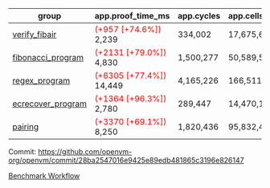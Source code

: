 | group | app.proof_time_ms | app.cycles | app.cells_used | leaf.proof_time_ms | leaf.cycles | leaf.cells_used |
| -- | -- | -- | -- | -- | -- | -- |
| [verify_fibair](https://github.com/openvm-org/openvm/blob/benchmark-results/benchmarks-pr/1565/verify_fibair-28ba2547016e9425e89edb481865c3196e826147.md) |<span style='color: red'>(+957 [+74.6%])</span> 2,239 |  334,002 |  17,675,618 |- | - | - |
| [fibonacci_program](https://github.com/openvm-org/openvm/blob/benchmark-results/benchmarks-pr/1565/fibonacci-28ba2547016e9425e89edb481865c3196e826147.md) |<span style='color: red'>(+2131 [+79.0%])</span> 4,830 |  1,500,277 |  50,589,503 |- | - | - |
| [regex_program](https://github.com/openvm-org/openvm/blob/benchmark-results/benchmarks-pr/1565/regex-28ba2547016e9425e89edb481865c3196e826147.md) |<span style='color: red'>(+6305 [+77.4%])</span> 14,449 |  4,165,226 |  166,511,152 |- | - | - |
| [ecrecover_program](https://github.com/openvm-org/openvm/blob/benchmark-results/benchmarks-pr/1565/ecrecover-28ba2547016e9425e89edb481865c3196e826147.md) |<span style='color: red'>(+1364 [+96.3%])</span> 2,780 |  289,447 |  14,470,186 |- | - | - |
| [pairing](https://github.com/openvm-org/openvm/blob/benchmark-results/benchmarks-pr/1565/pairing-28ba2547016e9425e89edb481865c3196e826147.md) |<span style='color: red'>(+3370 [+69.1%])</span> 8,250 |  1,820,436 |  95,832,407 |- | - | - |


Commit: https://github.com/openvm-org/openvm/commit/28ba2547016e9425e89edb481865c3196e826147

[Benchmark Workflow](https://github.com/openvm-org/openvm/actions/runs/14382384445)
